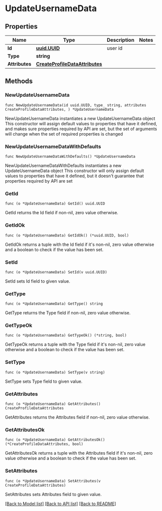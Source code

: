 # UpdateUsernameData

## Properties

Name | Type | Description | Notes
------------ | ------------- | ------------- | -------------
**Id** | [**uuid.UUID**](uuid.UUID.md) | user id | 
**Type** | **string** |  | 
**Attributes** | [**CreateProfileDataAttributes**](CreateProfileDataAttributes.md) |  | 

## Methods

### NewUpdateUsernameData

`func NewUpdateUsernameData(id uuid.UUID, type_ string, attributes CreateProfileDataAttributes, ) *UpdateUsernameData`

NewUpdateUsernameData instantiates a new UpdateUsernameData object
This constructor will assign default values to properties that have it defined,
and makes sure properties required by API are set, but the set of arguments
will change when the set of required properties is changed

### NewUpdateUsernameDataWithDefaults

`func NewUpdateUsernameDataWithDefaults() *UpdateUsernameData`

NewUpdateUsernameDataWithDefaults instantiates a new UpdateUsernameData object
This constructor will only assign default values to properties that have it defined,
but it doesn't guarantee that properties required by API are set

### GetId

`func (o *UpdateUsernameData) GetId() uuid.UUID`

GetId returns the Id field if non-nil, zero value otherwise.

### GetIdOk

`func (o *UpdateUsernameData) GetIdOk() (*uuid.UUID, bool)`

GetIdOk returns a tuple with the Id field if it's non-nil, zero value otherwise
and a boolean to check if the value has been set.

### SetId

`func (o *UpdateUsernameData) SetId(v uuid.UUID)`

SetId sets Id field to given value.


### GetType

`func (o *UpdateUsernameData) GetType() string`

GetType returns the Type field if non-nil, zero value otherwise.

### GetTypeOk

`func (o *UpdateUsernameData) GetTypeOk() (*string, bool)`

GetTypeOk returns a tuple with the Type field if it's non-nil, zero value otherwise
and a boolean to check if the value has been set.

### SetType

`func (o *UpdateUsernameData) SetType(v string)`

SetType sets Type field to given value.


### GetAttributes

`func (o *UpdateUsernameData) GetAttributes() CreateProfileDataAttributes`

GetAttributes returns the Attributes field if non-nil, zero value otherwise.

### GetAttributesOk

`func (o *UpdateUsernameData) GetAttributesOk() (*CreateProfileDataAttributes, bool)`

GetAttributesOk returns a tuple with the Attributes field if it's non-nil, zero value otherwise
and a boolean to check if the value has been set.

### SetAttributes

`func (o *UpdateUsernameData) SetAttributes(v CreateProfileDataAttributes)`

SetAttributes sets Attributes field to given value.



[[Back to Model list]](../README.md#documentation-for-models) [[Back to API list]](../README.md#documentation-for-api-endpoints) [[Back to README]](../README.md)


